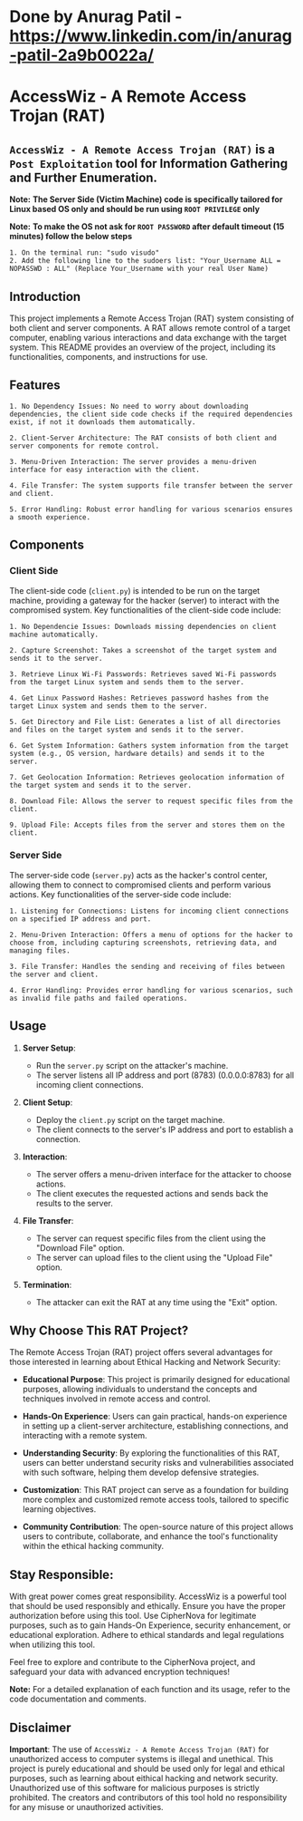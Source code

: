 # Done by Anurag Patil - https://www.linkedin.com/in/anurag-patil-2a9b0022a/
# AccessWiz - A Remote Access Trojan (RAT)

## `AccessWiz - A Remote Access Trojan (RAT)` is a `Post Exploitation` tool for Information Gathering and Further Enumeration.

**Note:** **The Server Side (Victim Machine) code is specifically tailored for Linux based OS only and should be run using `ROOT PRIVILEGE` only**

**Note:** **To make the OS not ask for `ROOT PASSWORD` after default timeout (15 minutes) follow the below steps**

    1. On the terminal run: "sudo visudo"
    2. Add the following line to the sudoers list: "Your_Username ALL = NOPASSWD : ALL" (Replace Your_Username with your real User Name)

## Introduction

This project implements a Remote Access Trojan (RAT) system consisting of both client and server components. A RAT allows remote control of a target computer, enabling various interactions and data exchange with the target system. This README provides an overview of the project, including its functionalities, components, and instructions for use.

## Features
    1. No Dependency Issues: No need to worry about downloading dependencies, the client side code checks if the required dependencies exist, if not it downloads them automatically.
    
    2. Client-Server Architecture: The RAT consists of both client and server components for remote control.
    
    3. Menu-Driven Interaction: The server provides a menu-driven interface for easy interaction with the client.
    
    4. File Transfer: The system supports file transfer between the server and client.
    
    5. Error Handling: Robust error handling for various scenarios ensures a smooth experience.


## Components

### Client Side
The client-side code (`client.py`) is intended to be run on the target machine, providing a gateway for the hacker (server) to interact with the compromised system. Key functionalities of the client-side code include:

    1. No Dependencie Issues: Downloads missing dependencies on client machine automatically.
    
    2. Capture Screenshot: Takes a screenshot of the target system and sends it to the server.
    
    3. Retrieve Linux Wi-Fi Passwords: Retrieves saved Wi-Fi passwords from the target Linux system and sends them to the server.
    
    4. Get Linux Password Hashes: Retrieves password hashes from the target Linux system and sends them to the server.
    
    5. Get Directory and File List: Generates a list of all directories and files on the target system and sends it to the server.
    
    6. Get System Information: Gathers system information from the target system (e.g., OS version, hardware details) and sends it to the server.
    
    7. Get Geolocation Information: Retrieves geolocation information of the target system and sends it to the server.
    
    8. Download File: Allows the server to request specific files from the client.
    
    9. Upload File: Accepts files from the server and stores them on the client.

### Server Side
The server-side code (`server.py`) acts as the hacker's control center, allowing them to connect to compromised clients and perform various actions. Key functionalities of the server-side code include:

    1. Listening for Connections: Listens for incoming client connections on a specified IP address and port.
    
    2. Menu-Driven Interaction: Offers a menu of options for the hacker to choose from, including capturing screenshots, retrieving data, and managing files.
    
    3. File Transfer: Handles the sending and receiving of files between the server and client.
    
    4. Error Handling: Provides error handling for various scenarios, such as invalid file paths and failed operations.

## Usage

1. **Server Setup**:
   - Run the `server.py` script on the attacker's machine.
   - The server listens all IP address and port (8783) (0.0.0.0:8783) for all incoming client connections.

2. **Client Setup**:
   - Deploy the `client.py` script on the target machine.
   - The client connects to the server's IP address and port to establish a connection.

3. **Interaction**:
   - The server offers a menu-driven interface for the attacker to choose actions.
   - The client executes the requested actions and sends back the results to the server.

4. **File Transfer**:
   - The server can request specific files from the client using the "Download File" option.
   - The server can upload files to the client using the "Upload File" option.

5. **Termination**:
   - The attacker can exit the RAT at any time using the "Exit" option.

## Why Choose This RAT Project?

The Remote Access Trojan (RAT) project offers several advantages for those interested in learning about Ethical Hacking and Network Security:

- **Educational Purpose**: This project is primarily designed for educational purposes, allowing individuals to understand the concepts and techniques involved in remote access and control.

- **Hands-On Experience**: Users can gain practical, hands-on experience in setting up a client-server architecture, establishing connections, and interacting with a remote system.

- **Understanding Security**: By exploring the functionalities of this RAT, users can better understand security risks and vulnerabilities associated with such software, helping them develop defensive strategies.

- **Customization**: This RAT project can serve as a foundation for building more complex and customized remote access tools, tailored to specific learning objectives.

- **Community Contribution**: The open-source nature of this project allows users to contribute, collaborate, and enhance the tool's functionality within the ethical hacking community.

## Stay Responsible:

With great power comes great responsibility. AccessWiz is a powerful tool that should be used responsibly and ethically. Ensure you have the proper authorization before using this tool. Use CipherNova for legitimate purposes, such as to gain Hands-On Experience, security enhancement, or educational exploration. Adhere to ethical standards and legal regulations when utilizing this tool.

Feel free to explore and contribute to the CipherNova project, and safeguard your data with advanced encryption techniques!

**Note:** For a detailed explanation of each function and its usage, refer to the code documentation and comments.

## Disclaimer

**Important**: The use of `AccessWiz - A Remote Access Trojan (RAT)` for unauthorized access to computer systems is illegal and unethical. This project is purely educational and should be used only for legal and ethical purposes, such as learning about eithical hacking and network security. Unauthorized use of this software for malicious purposes is strictly prohibited. The creators and contributors of this tool hold no responsibility for any misuse or unauthorized activities.
